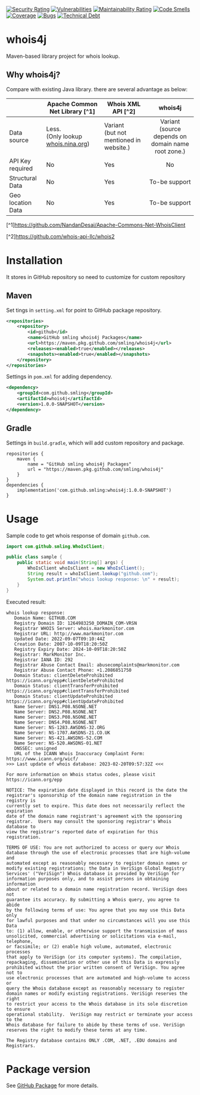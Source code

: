 [![Security Rating](https://sonarcloud.io/api/project_badges/measure?project=smling_whois4j&metric=security_rating)](https://sonarcloud.io/summary/new_code?id=smling_whois4j)
[![Vulnerabilities](https://sonarcloud.io/api/project_badges/measure?project=smling_whois4j&metric=vulnerabilities)](https://sonarcloud.io/summary/new_code?id=smling_whois4j)
[![Maintainability Rating](https://sonarcloud.io/api/project_badges/measure?project=smling_whois4j&metric=sqale_rating)](https://sonarcloud.io/summary/new_code?id=smling_whois4j)
[![Code Smells](https://sonarcloud.io/api/project_badges/measure?project=smling_whois4j&metric=code_smells)](https://sonarcloud.io/summary/new_code?id=smling_whois4j)
[![Coverage](https://sonarcloud.io/api/project_badges/measure?project=smling_whois4j&metric=coverage)](https://sonarcloud.io/summary/new_code?id=smling_whois4j)
[![Bugs](https://sonarcloud.io/api/project_badges/measure?project=smling_whois4j&metric=bugs)](https://sonarcloud.io/summary/new_code?id=smling_whois4j)
[![Technical Debt](https://sonarcloud.io/api/project_badges/measure?project=smling_whois4j&metric=sqale_index)](https://sonarcloud.io/summary/new_code?id=smling_whois4j)

# whois4j
Maven-based library project for whois lookup.

## Why whois4j?
Compare with existing Java library. there are several advantage as below:

|                   | Apache Common Net Library [^1]          | Whois XML API [^2]                          |                        whois4j                         |
|-------------------|-----------------------------------------|---------------------------------------------|:------------------------------------------------------:|
| Data source       | Less. <br/>(Only lookup [whois.nina.org](https://whois.iana.org/)) | Variant<br/>(but not mentioned in website.) | Variant<br/>(source depends on domain name root zone.) |
| API Key required  | No                                      | Yes                                         |                           No                           |
| Structural Data   | No                                      | Yes                                         |                     To-be support                      |
| Geo location Data | No                                      | Yes                                         |                     To-be support                      |

[^1]https://github.com/NandanDesai/Apache-Commons-Net-WhoisClient

[^2]https://github.com/whois-api-llc/whois2

# Installation
It stores in GitHub repository so need to customize for custom repository

## Maven
Set tings in `setting.xml` for point to GitHub package repository.
```xml
<repositories>
    <repository>
        <id>github</id>
        <name>GitHub smling whois4j Packages</name>
        <url>https://maven.pkg.github.com/smling/whois4j</url>
        <releases><enabled>true</enabled></releases>
        <snapshots><enabled>true</enabled></snapshots>
    </repository>
</repositories>
```
Settings in `pom.xml` for adding dependency.
```xml
<dependency>
    <groupId>com.github.smling</groupId>
    <artifactId>whois4j</artifactId>
    <version>1.0.0-SNAPSHOT</version>
</dependency>
```

## Gradle

Settings in `build.gradle`, which will add custom repository and package.
```groove
repositories {
    maven {
        name = "GitHub smling whois4j Packages"
        url = "https://maven.pkg.github.com/smling/whois4j"
    }
}
dependencies {
    implementation('com.github.smling:whois4j:1.0.0-SNAPSHOT')
}
```
# Usage
Sample code to get whois response of domain `github.com`.
```java
import com.github.smling.WhoIsClient;

public class sample {
    public static void main(String[] args) {
        WhoIsClient whoIsClient = new WhoIsClient();
        String result = whoIsClient.lookup("github.com");
        System.out.println("whois lookup response: \n" + result);
    }
}
```
Executed result:
```text
whois lookup response: 
   Domain Name: GITHUB.COM
   Registry Domain ID: 1264983250_DOMAIN_COM-VRSN
   Registrar WHOIS Server: whois.markmonitor.com
   Registrar URL: http://www.markmonitor.com
   Updated Date: 2022-09-07T09:10:44Z
   Creation Date: 2007-10-09T18:20:50Z
   Registry Expiry Date: 2024-10-09T18:20:50Z
   Registrar: MarkMonitor Inc.
   Registrar IANA ID: 292
   Registrar Abuse Contact Email: abusecomplaints@markmonitor.com
   Registrar Abuse Contact Phone: +1.2086851750
   Domain Status: clientDeleteProhibited https://icann.org/epp#clientDeleteProhibited
   Domain Status: clientTransferProhibited https://icann.org/epp#clientTransferProhibited
   Domain Status: clientUpdateProhibited https://icann.org/epp#clientUpdateProhibited
   Name Server: DNS1.P08.NSONE.NET
   Name Server: DNS2.P08.NSONE.NET
   Name Server: DNS3.P08.NSONE.NET
   Name Server: DNS4.P08.NSONE.NET
   Name Server: NS-1283.AWSDNS-32.ORG
   Name Server: NS-1707.AWSDNS-21.CO.UK
   Name Server: NS-421.AWSDNS-52.COM
   Name Server: NS-520.AWSDNS-01.NET
   DNSSEC: unsigned
   URL of the ICANN Whois Inaccuracy Complaint Form: https://www.icann.org/wicf/
>>> Last update of whois database: 2023-02-20T09:57:32Z <<<

For more information on Whois status codes, please visit https://icann.org/epp

NOTICE: The expiration date displayed in this record is the date the
registrar's sponsorship of the domain name registration in the registry is
currently set to expire. This date does not necessarily reflect the expiration
date of the domain name registrant's agreement with the sponsoring
registrar.  Users may consult the sponsoring registrar's Whois database to
view the registrar's reported date of expiration for this registration.

TERMS OF USE: You are not authorized to access or query our Whois
database through the use of electronic processes that are high-volume and
automated except as reasonably necessary to register domain names or
modify existing registrations; the Data in VeriSign Global Registry
Services' ("VeriSign") Whois database is provided by VeriSign for
information purposes only, and to assist persons in obtaining information
about or related to a domain name registration record. VeriSign does not
guarantee its accuracy. By submitting a Whois query, you agree to abide
by the following terms of use: You agree that you may use this Data only
for lawful purposes and that under no circumstances will you use this Data
to: (1) allow, enable, or otherwise support the transmission of mass
unsolicited, commercial advertising or solicitations via e-mail, telephone,
or facsimile; or (2) enable high volume, automated, electronic processes
that apply to VeriSign (or its computer systems). The compilation,
repackaging, dissemination or other use of this Data is expressly
prohibited without the prior written consent of VeriSign. You agree not to
use electronic processes that are automated and high-volume to access or
query the Whois database except as reasonably necessary to register
domain names or modify existing registrations. VeriSign reserves the right
to restrict your access to the Whois database in its sole discretion to ensure
operational stability.  VeriSign may restrict or terminate your access to the
Whois database for failure to abide by these terms of use. VeriSign
reserves the right to modify these terms at any time.

The Registry database contains ONLY .COM, .NET, .EDU domains and
Registrars.
```
# Package version
See [GitHub Package](https://github.com/smling/whois4j/packages/1793913) for more details.
